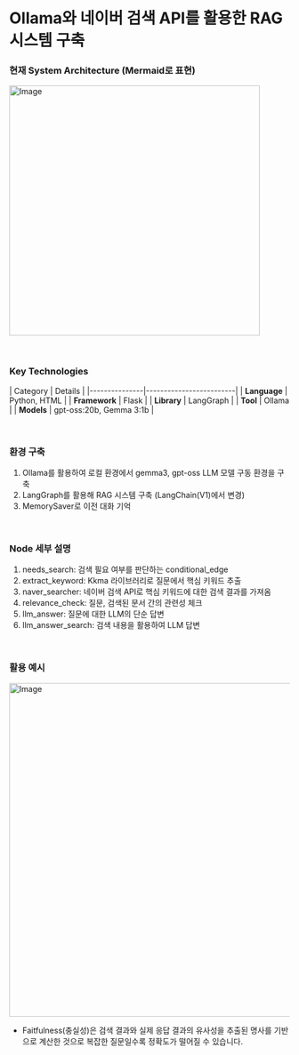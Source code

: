 <h1>Ollama와 네이버 검색 API를 활용한 RAG 시스템 구축</h1>
<h3>현재 System Architecture (Mermaid로 표현)</h3>
<img width="450" alt="Image" src="https://github.com/user-attachments/assets/b205f3e5-66a5-4cb2-adb2-4ea9f1aed38d" />

</br><h3>Key Technologies</h3>
| Category      | Details                 |
|---------------|-------------------------|
| **Language**  | Python, HTML            |
| **Framework** | Flask                   |
| **Library**   | LangGraph               |
| **Tool**      | Ollama                  |
| **Models**    | gpt-oss:20b, Gemma 3:1b    |

</br><h3>환경 구축</h3>
1. Ollama를 활용하여 로컬 환경에서 gemma3, gpt-oss LLM 모델 구동 환경을 구축</br>
2. LangGraph를 활용해 RAG 시스템 구축 (LangChain(V1)에서 변경)
3. MemorySaver로 이전 대화 기억

</br><h3>Node 세부 설명</h3>
1. needs_search: 검색 필요 여부를 판단하는 conditional_edge </br>
2. extract_keyword: Kkma 라이브러리로 질문에서 핵심 키워드 추출 </br>
3. naver_searcher: 네이버 검색 API로 핵심 키워드에 대한 검색 결과를 가져옴 </br>
4. relevance_check: 질문, 검색된 문서 간의 관련성 체크 </br>
5. llm_answer: 질문에 대한 LLM의 단순 답변 </br>
6. llm_answer_search: 검색 내용을 활용하여 LLM 답변 </br>

</br><h3>활용 예시</h3>
<img width="600" alt="Image" src="https://github.com/user-attachments/assets/bdafa570-33de-45a8-af65-7c218d907f72" />
* Faitfulness(충실성)은 검색 결과와 실제 응답 결과의 유사성을 추출된 명사를 기반으로 계산한 것으로 복잡한 질문일수록 정확도가 떨어질 수 있습니다.
